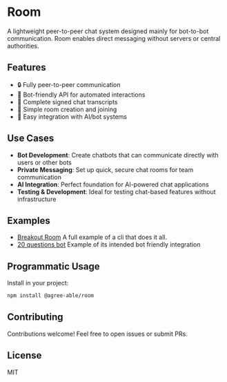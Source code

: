 # Room

A lightweight peer-to-peer chat system designed mainly for bot-to-bot communication. 
Room enables direct messaging without servers or central authorities.

## Features

- 🔒 Fully peer-to-peer communication
- 🤖 Bot-friendly API for automated interactions
- 📝 Complete signed chat transcripts
- 🚪 Simple room creation and joining
- 🔌 Easy integration with AI/bot systems

## Use Cases

- **Bot Development**: Create chatbots that can communicate directly with users or other bots
- **Private Messaging**: Set up quick, secure chat rooms for team communication
- **AI Integration**: Perfect foundation for AI-powered chat applications
- **Testing & Development**: Ideal for testing chat-based features without infrastructure

## Examples

- [Breakout Room](https://github.com/agree-able/breakout-room) A full example of a cli that does it all. 
- [20 questions bot](https://github.com/agree-able/20-questions-bot) Example of its intended bot friendly integration


## Programmatic Usage

Install in your project:
```bash
npm install @agree-able/room
```

## Contributing

Contributions welcome! Feel free to open issues or submit PRs.

## License

MIT
